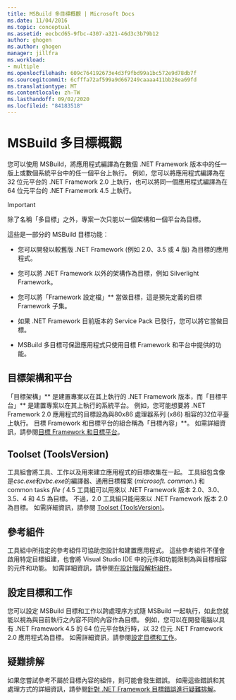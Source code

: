 ```yaml
---
title: MSBuild 多目標概觀 | Microsoft Docs
ms.date: 11/04/2016
ms.topic: conceptual
ms.assetid: eecbcd65-9fbc-4307-a321-46d3c3b79b12
author: ghogen
ms.author: ghogen
manager: jillfra
ms.workload:
- multiple
ms.openlocfilehash: 609c764192673e4d3f9fbd99a1bc572e9d78db7f
ms.sourcegitcommit: 6cfffa72af599a9d667249caaaa411bb28ea69fd
ms.translationtype: MT
ms.contentlocale: zh-TW
ms.lasthandoff: 09/02/2020
ms.locfileid: "84183518"
---
```

# <a name="msbuild-multitargeting-overview"></a>MSBuild 多目標概觀

您可以使用 MSBuild，將應用程式編譯為在數個 .NET Framework 版本中的任一版上或數個系統平台中的任一個平台上執行。 例如，您可以將應用程式編譯為在 32 位元平台的 .NET Framework 2.0 上執行，也可以將同一個應用程式編譯為在 64 位元平台的 .NET Framework 4.5 上執行。

> [!IMPORTANT]
> 除了名稱「多目標」之外，專案一次只能以一個架構和一個平台為目標。

 這些是一部分的 MSBuild 目標功能︰

- 您可以開發以較舊版 .NET Framework (例如 2.0、3.5 或 4 版) 為目標的應用程式。

- 您可以將 .NET Framework 以外的架構作為目標，例如 Silverlight Framework。

- 您可以將「Framework 設定檔」** 當做目標，這是預先定義的目標 Framework 子集。

- 如果 .NET Framework 目前版本的 Service Pack 已發行，您可以將它當做目標。

- MSBuild 多目標可保證應用程式只使用目標 Framework 和平台中提供的功能。

## <a name="target-framework-and-platform"></a>目標架構和平台

 「目標架構」** 是建置專案以在其上執行的 .NET Framework 版本，而「目標平台」** 是建置專案以在其上執行的系統平台。  例如，您可能想要將 .NET Framework 2.0 應用程式的目標設為與80x86 處理器系列 (x86) 相容的32位平臺上執行。 目標 Framework 和目標平台的組合稱為「目標內容」**。 如需詳細資訊，請參閱[目標 Framework 和目標平台](../msbuild/msbuild-target-framework-and-target-platform.md)。

## <a name="toolset-toolsversion"></a>Toolset (ToolsVersion)

 工具組會將工具、工作以及用來建立應用程式的目標收集在一起。 工具組包含像是*csc.exe*和*vbc.exe*的編譯器、通用目標檔案 (*microsoft. common.*) 和 common tasks *file (* 4.5 工具組可以用來以 .NET Framework 版本 2.0、3.0、3.5、4 和 4.5 為目標。 不過，2.0 工具組只能用來以 .NET Framework 版本 2.0 為目標。 如需詳細資訊，請參閱 [Toolset (ToolsVersion)](../msbuild/msbuild-toolset-toolsversion.md)。

## <a name="reference-assemblies"></a>參考組件

 工具組中所指定的參考組件可協助您設計和建置應用程式。 這些參考組件不僅會啟用特定目標組建，也會將 Visual Studio IDE 中的元件和功能限制為與目標相容的元件和功能。 如需詳細資訊，請參閱[在設計階段解析組件](../msbuild/resolving-assemblies-at-design-time.md)。

## <a name="configure-targets-and-tasks"></a>設定目標和工作

 您可以設定 MSBuild 目標和工作以跨處理序方式隨 MSBuild 一起執行，如此您就能以視為與目前執行之內容不同的內容作為目標。  例如，您可以在開發電腦以具有 .NET Framework 4.5 的 64 位元平台執行時，以 32 位元 .NET Framework 2.0 應用程式為目標。 如需詳細資訊，請參閱[設定目標和工作](../msbuild/configuring-targets-and-tasks.md)。

## <a name="troubleshooting"></a>疑難排解

 如果您嘗試參考不屬於目標內容的組件，則可能會發生錯誤。 如需這些錯誤和其處理方式的詳細資訊，請參閱[針對 .NET Framework 目標錯誤進行疑難排解](../msbuild/troubleshooting-dotnet-framework-targeting-errors.md)。
